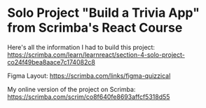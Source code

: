 # Solo Project "Build a Trivia App" from Scrimba's React Course

Here's all the information I had to build this project:
https://scrimba.com/learn/learnreact/section-4-solo-project-co24f49bea8aace7c174082c8

Figma Layout:
https://scrimba.com/links/figma-quizzical

My online version of the project on Scrimba:
https://scrimba.com/scrim/co8f640fe8693affcf5318d55
